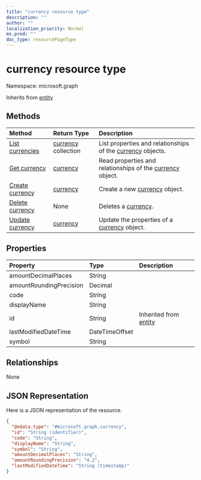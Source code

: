 ```yaml
---
title: "currency resource type"
description: ""
author: ""
localization_priority: Normal
ms.prod: ""
doc_type: resourcePageType
---
```


# currency resource type


Namespace: microsoft.graph




Inherits from [entity](../resources/entity.md)

## Methods
|Method|Return Type|Description|
|:---|:---|:---|
|[List currencies](../api/currency-list.md)|[currency](../resources/currency.md) collection|List properties and relationships of the [currency](../resources/currency.md) objects.|
|[Get currency](../api/currency-get.md)|[currency](../resources/currency.md)|Read properties and relationships of the [currency](../resources/currency.md) object.|
|[Create currency](../api/currency-create.md)|[currency](../resources/currency.md)|Create a new [currency](../resources/currency.md) object.|
|[Delete currency](../api/currency-delete.md)|None|Deletes a [currency](../resources/currency.md).|
|[Update currency](../api/currency-update.md)|[currency](../resources/currency.md)|Update the properties of a [currency](../resources/currency.md) object.|

## Properties
|Property|Type|Description|
|:---|:---|:---|
|amountDecimalPlaces|String||
|amountRoundingPrecision|Decimal||
|code|String||
|displayName|String||
|id|String| Inherited from [entity](../resources/entity.md)|
|lastModifiedDateTime|DateTimeOffset||
|symbol|String||

## Relationships
None

## JSON Representation
Here is a JSON representation of the resource.
<!-- {
  "blockType": "resource",
  "keyProperty": "id",
  "@odata.type": "microsoft.graph.currency",
  "baseType": "microsoft.graph.entity",
  "openType": false
}
-->
``` json
{
  "@odata.type": "#microsoft.graph.currency",
  "id": "String (identifier)",
  "code": "String",
  "displayName": "String",
  "symbol": "String",
  "amountDecimalPlaces": "String",
  "amountRoundingPrecision": "4.2",
  "lastModifiedDateTime": "String (timestamp)"
}
```

